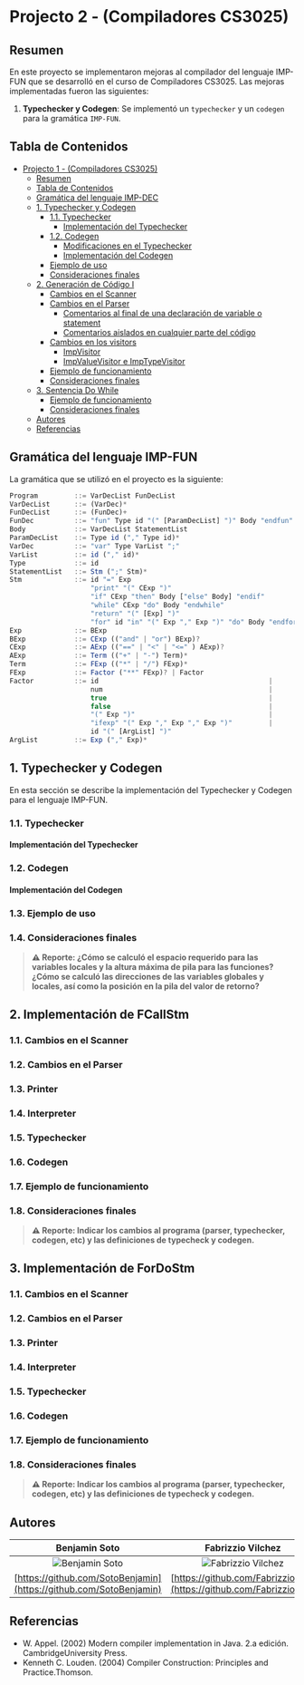 # Projecto 2 - (Compiladores CS3025)

## Resumen
En este proyecto se implementaron mejoras al compilador del lenguaje IMP-FUN que se desarrolló en el curso de Compiladores CS3025. Las mejoras implementadas fueron las siguientes:

1. **Typechecker y Codegen**: Se implementó un `typechecker` y un `codegen` para la gramática `IMP-FUN`.



## Tabla de Contenidos

- [Projecto 1 - (Compiladores CS3025)](#projecto-1---compiladores-cs3025)
  - [Resumen](#resumen)
  - [Tabla de Contenidos](#tabla-de-contenidos)
  - [Gramática del lenguaje IMP-DEC](#gramática-del-lenguaje-imp-dec)
  - [1. Typechecker y Codegen](#1-typechecker-y-codegen)
    - [1.1. Typechecker](#11-typechecker)
		- [Implementación del Typechecker](#implementación-del-typechecker)
    - [1.2. Codegen](#12-codegen)
		- [Modificaciones en el Typechecker](#modificaciones-en-el-typechecker)
		- [Implementación del Codegen](#implementación-del-codegen)
    - [Ejemplo de uso](#ejemplo-de-uso)
	- [Consideraciones finales](#consideraciones-finales)
  - [2. Generación de Código I](#2-generación-de-código-i)
    - [Cambios en el Scanner](#cambios-en-el-scanner)
    - [Cambios en el Parser](#cambios-en-el-parser)
      - [Comentarios al final de una declaración de variable o statement](#comentarios-al-final-de-una-declaración-de-variable-o-statement)
      - [Comentarios aislados en cualquier parte del código](#comentarios-aislados-en-cualquier-parte-del-código)
    - [Cambios en los visitors](#cambios-en-los-visitors)
      - [ImpVisitor](#impvisitor)
      - [ImpValueVisitor e ImpTypeVisitor](#impvaluevisitor-e-imptypevisitor)
    - [Ejemplo de funcionamiento](#ejemplo-de-funcionamiento)
    - [Consideraciones finales](#consideraciones-finales)
  - [3. Sentencia Do While](#3-sentencia-do-while)
    - [Ejemplo de funcionamiento](#ejemplo-de-funcionamiento-1)
    - [Consideraciones finales](#consideraciones-finales-1)
  - [Autores](#autores)
  - [Referencias](#referencias)

## Gramática del lenguaje IMP-FUN
La gramática que se utilizó en el proyecto es la siguiente:

```js
Program         ::= VarDecList FunDecList
VarDecList      ::= (VarDec)* 
FunDecList      ::= (FunDec)+
FunDec          ::= "fun" Type id "(" [ParamDecList] ")" Body "endfun"
Body            ::= VarDecList StatementList  
ParamDecList    ::= Type id ("," Type id)*
VarDec          ::= "var" Type VarList ";"
VarList         ::= id ("," id)*
Type            ::= id
StatementList   ::= Stm (";" Stm)*
Stm             ::= id "=" Exp                                            |
                    "print" "(" CExp ")"                                  |
                    "if" CExp "then" Body ["else" Body] "endif"           |   
                    "while" CExp "do" Body "endwhile"                     |
                    "return" "(" [Exp] ")"                                |
                    "for" id "in" "(" Exp "," Exp ")" "do" Body "endfor"  |
Exp             ::= BExp
BExp            ::= CExp (("and" | "or") BExp)?
CExp            ::= AExp (("==" | "<" | "<=" ) AExp)?
AExp            ::= Term (("+" | "-") Term)*
Term            ::= FExp (("*" | "/") FExp)*
FExp            ::= Factor ("**" FExp)? | Factor
Factor          ::= id                                       	| 
                    num                                      	| 
                    true                                     	|
                    false                                    	|
                    "(" Exp ")"                              	| 
                    "ifexp" "(" Exp "," Exp "," Exp ")"      	|
                    id "(" [ArgList] ")"
ArgList         ::= Exp ("," Exp)*
```

## 1. Typechecker y Codegen

En esta sección se describe la implementación del Typechecker y Codegen para el lenguaje IMP-FUN.

### 1.1. Typechecker

#### Implementación del Typechecker

### 1.2. Codegen

#### Implementación del Codegen

### 1.3. Ejemplo de uso

### 1.4. Consideraciones finales

> **⚠️ Reporte: ¿Cómo se calculó el espacio requerido para las variables locales y la altura máxima de pila para las funciones? ¿Cómo se calculó las direcciones de las variables globales y locales, así como la posición en la pila del valor de retorno?** 

## 2. Implementación de FCallStm

### 1.1. Cambios en el Scanner

### 1.2. Cambios en el Parser

### 1.3. Printer

### 1.4. Interpreter

### 1.5. Typechecker

### 1.6. Codegen

### 1.7. Ejemplo de funcionamiento

### 1.8. Consideraciones finales

> **⚠️ Reporte: Indicar los cambios al programa (parser, typechecker, codegen, etc) y las definiciones de typecheck y codegen.**

## 3. Implementación de ForDoStm

### 1.1. Cambios en el Scanner

### 1.2. Cambios en el Parser

### 1.3. Printer

### 1.4. Interpreter

### 1.5. Typechecker

### 1.6. Codegen

### 1.7. Ejemplo de funcionamiento

### 1.8. Consideraciones finales

> **⚠️ Reporte: Indicar los cambios al programa (parser, typechecker, codegen, etc) y las definiciones de typecheck y codegen.**


## Autores

| **Benjamin Soto** | **Fabrizzio Vilchez** | **Jeffrey Monja** |
|:------------:|:------------:|:------------:|
| ![Benjamin Soto](https://avatars.githubusercontent.com/u/104233590?v=4) | ![Fabrizzio Vilchez](https://avatars.githubusercontent.com/u/115495332?v=4) | ![Jeffrey Monja](https://avatars.githubusercontent.com/u/104637993?v=4) |
| [https://github.com/SotoBenjamin](https://github.com/SotoBenjamin) | [https://github.com/Fabrizzio20k](https://github.com/Fabrizzio20k) | [https://github.com/jeffreymonjacastro](https://github.com/jeffreymonjacastro) |


## Referencias 

- W. Appel. (2002) Modern compiler implementation in Java. 2.a edición. CambridgeUniversity Press.
- Kenneth C. Louden. (2004) Compiler Construction: Principles and Practice.Thomson.
